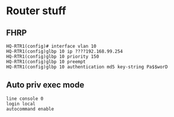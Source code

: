 # Router stuff

## FHRP

```
HQ-RTR1(config)# interface vlan 10
HQ-RTR1(config)glbp 10 ip ????192.168.99.254
HQ-RTR1(config)glbp 10 priority 150
HQ-RTR1(config)glbp 10 preempt
HQ-RTR1(config)glbp 10 authentication md5 key-string Pa$$worD
```

## Auto priv exec mode

```
line console 0
login local
autocommand enable
```
